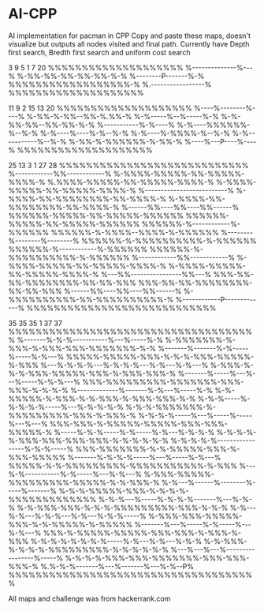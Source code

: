 # AI-CPP
AI implementation for pacman in CPP
Copy and paste these maps, doesn't visualize but outputs all nodes visited and final path.
Currently have Depth first search, Bredth first search and uniform cost search


3 9
5 1
7 20
%%%%%%%%%%%%%%%%%%%%
%--------------%---%
%-%%-%%-%%-%%-%%-%-%
%--------P-------%-%
%%%%%%%%%%%%%%%%%%-%
%.-----------------%
%%%%%%%%%%%%%%%%%%%%


11 9
2 15
13 20
%%%%%%%%%%%%%%%%%%%%
%----%--------%----%
%-%%-%-%%--%%-%.%%-%
%-%-----%--%-----%-%
%-%-%%-%%--%%-%%-%-%
%-----------%-%----%
%-%----%%%%%%-%--%-%
%-%----%----%-%--%-%
%-%----%-%%%%-%--%-%
%-%-----------%--%-%
%-%%-%-%%%%%%-%-%%-%
%----%---P----%----%
%%%%%%%%%%%%%%%%%%%%


25 13
3 1
27 28
%%%%%%%%%%%%%%%%%%%%%%%%%%%%
%------------%%------------%
%-%%%%-%%%%%-%%-%%%%%-%%%%-%
%.%%%%-%%%%%-%%-%%%%%-%%%%-%
%-%%%%-%%%%%-%%-%%%%%-%%%%-%
%--------------------------%
%-%%%%-%%-%%%%%%%%-%%-%%%%-%
%-%%%%-%%-%%%%%%%%-%%-%%%%-%
%------%%----%%----%%------%
%%%%%%-%%%%%-%%-%%%%%-%%%%%%
%%%%%%-%%%%%-%%-%%%%%-%%%%%%
%%%%%%-%------------%-%%%%%%
%%%%%%-%-%%%%--%%%%-%-%%%%%%
%--------%--------%--------%
%%%%%%-%-%%%%%%%%%%-%-%%%%%%
%%%%%%-%------------%-%%%%%%
%%%%%%-%-%%%%%%%%%%-%-%%%%%%
%------------%%------------%
%-%%%%-%%%%%-%%-%%%%%-%%%%-%
%-%%%%-%%%%%-%%-%%%%%-%%%%-%
%---%%----------------%%---%
%%%-%%-%%-%%%%%%%%-%%-%%-%%%
%%%-%%-%%-%%%%%%%%-%%-%%-%%%
%------%%----%%----%%------%
%-%%%%%%%%%%-%%-%%%%%%%%%%-%
%------------P-------------%
%%%%%%%%%%%%%%%%%%%%%%%%%%%%



35 35
35 1
37 37
%%%%%%%%%%%%%%%%%%%%%%%%%%%%%%%%%%%%%
%-------%-%-%-----------%---%-----%-%
%-%%%%%%%-%-%%%-%-%%%-%%%-%%%%%%%-%-%
%-------%-------%-%-----%-----%-%---%
%%%%%-%%%%%-%%%-%-%-%-%%%-%%%%%-%-%%%
%---%-%-%-%---%-%-%-%---%-%---%-%---%
%-%%%-%-%-%-%%%-%%%%%-%%%-%-%%%-%%%-%
%-------%-----%---%---%-----%-%-%---%
%%%-%%%%%%%%%-%%%%%%%-%%%-%%%-%-%-%-%
%-------------%-------%-%---%-----%-%
%-%-%%%%%-%-%%%-%-%-%%%-%-%%%-%%%-%-%
%-%-%-----%-%-%-%-%-----%---%-%-%-%-%
%-%-%-%%%%%%%-%-%%%%%%%%%-%%%-%-%%%-%
%-%-%-%-----%---%-----%-----%---%---%
%%%-%%%-%-%%%%%-%%%%%-%%%-%%%-%%%%%-%
%-----%-%-%-----%-%-----%-%---%-%-%-%
%-%-%-%-%-%%%-%%%-%%%-%%%-%-%-%-%-%-%
%-%-%-%-%-----------------%-%-%-----%
%%%-%%%%%%%-%-%-%%%%%-%%%-%-%%%-%%%%%
%-------%-%-%-%-----%---%-----%-%---%
%%%%%-%-%-%%%%%%%%%-%%%%%%%%%%%-%-%%%
%---%-%-----------%-%-----%---%-%---%
%-%%%-%%%%%-%%%%%%%%%-%%%%%-%-%-%%%-%
%-%---%------%--------%-----%-------%
%-%-%-%%%%%-%%%-%-%-%-%-%%%%%%%%%%%%%
%-%-%---%-----%-%-%-%-------%---%-%-%
%-%-%%%-%%%-%-%-%-%%%%%%%%%-%%%-%-%-%
%-%---%-%---%-%-%---%-%---%-%-%-----%
%-%%%-%%%-%%%%%-%%%-%-%-%%%%%-%-%%%%%
%-------%---%-----%-%-----%---%-%---%
%%%-%-%%%%%-%%%%%-%%%-%%%-%-%%%-%-%%%
%-%-%-%-%-%-%-%-----%-%---%-%---%-%-%
%-%-%%%-%-%-%-%-%%%%%%%%%-%-%-%-%-%-%
%---%---%---%-----------------%-----%
%-%-%-%-%%%-%%%-%%%%%%%-%%%-%%%-%%%-%
%.%-%-%-------%---%-------%---%-%--P%
%%%%%%%%%%%%%%%%%%%%%%%%%%%%%%%%%%%%%


All maps and challenge was from hackerrank.com
